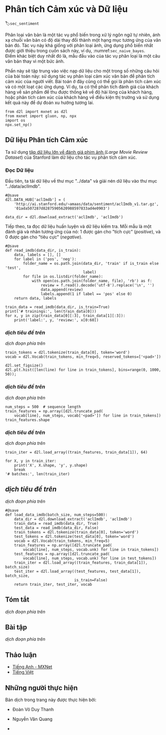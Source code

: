 <!-- ===================== Bắt đầu dịch Phần 1 ==================== -->
<!-- ========================================= REVISE - BẮT ĐẦU =================================== -->

<!--
# Sentiment Analysis and the Dataset
-->

# Phân tích Cảm xúc và Dữ liệu
:label:`sec_sentiment`


<!--
Text classification is a common task in natural language processing, which transforms a sequence of text of indefinite length into a category of text.
It is similar to the image classification, the most frequently used application in this book, e.g., :numref:`sec_naive_bayes`.
The only difference is that, rather than an image, text classification's example is a text sentence.
-->

Phân loại văn bản là một tác vụ phổ biến trong xử lý ngôn ngữ tự nhiên, ánh xạ chuỗi văn bản có độ dài thay đổi thành một hạng mục tương ứng của văn bản đó.
Tác vụ này khá giống với phân loại ảnh, ứng dụng phổ biến nhất được giới thiệu trong cuốn sách này, ví dụ, :numref:`sec_naive_bayes`.  
Điểm khác biệt duy nhất đó là, mẫu đầu vào của tác vụ phân loại là một câu văn bản thay vì một bức ảnh.


<!--
This section will focus on loading data for one of the sub-questions in this field: 
using text sentiment classification to analyze the emotions of the text's author.
This problem is also called sentiment analysis and has a wide range of applications.
For example, we can analyze user reviews of products to obtain user satisfaction statistics, 
or analyze user sentiments about market conditions and use it to predict future trends.
-->

Phần này sẽ tập trung vào việc nạp dữ liệu cho một trong số những câu hỏi của bài toán này:
sử dụng tác vụ phân loại cảm xúc văn bản để phân tích cảm xúc của người viết.
Bài toán ở đây cũng có thể gọi là phân tích cảm xúc và có một loạt các ứng dụng.
Ví dụ, ta có thể phân tích đánh giá của khách hàng về sản phẩm để thu được thống kê về độ hài lòng của khách hàng, hoặc phân tích cảm xúc của khách hàng về điều kiện thị trường và sử dụng kết quả này để dự đoán xu hướng tương lai.


```{.python .input  n=1}
from d2l import mxnet as d2l
from mxnet import gluon, np, npx
import os
npx.set_np()
```


<!--
## The Sentiment Analysis Dataset
-->

## Dữ liệu Phân tích Cảm xúc


<!--
We use Stanford's [Large Movie Review Dataset](https://ai.stanford.edu/~amaas/data/sentiment/) as the dataset for sentiment analysis.
This dataset is divided into two datasets for training and testing purposes, each containing 25,000 movie reviews downloaded from IMDb.
In each dataset, the number of comments labeled as "positive" and "negative" is equal.
-->

Ta sử dụng [tập dữ liệu lớn về đánh giá phim ảnh ](https://ai.stanford.edu/~amaas/data/sentiment/) (_Large Movie Review Dataset_) của Stanford làm dữ liệu cho tác vụ phân tích cảm xúc.


<!--
###  Reading the Dataset
-->

### Đọc Dữ liệu


<!--
We first download this dataset to the "../data" path and extract it to "../data/aclImdb".
-->

Đầu tiên, ta tải dữ liệu về thư mục "../data" và giải nén dữ liệu vào thư mục "../data/aclImdb".


```{.python .input  n=2}
#@save
d2l.DATA_HUB['aclImdb'] = (
    'http://ai.stanford.edu/~amaas/data/sentiment/aclImdb_v1.tar.gz',
    '01ada507287d82875905620988597833ad4e0903')

data_dir = d2l.download_extract('aclImdb', 'aclImdb')
```


<!--
Next, read the training and test datasets. 
Each example is a review and its corresponding label: 1 indicates "positive" and 0 indicates "negative".
-->

Tiếp theo, ta đọc dữ liệu huấn luyện và dữ liệu kiểm tra.
Mỗi mẫu là một đánh giá và nhãn tương ứng của nó: 1 được gán cho "tích cực" (_positive_), và 0 được gán cho "tiêu cực" (_negative_).


```{.python .input  n=3}
#@save
def read_imdb(data_dir, is_train):
    data, labels = [], []
    for label in ('pos', 'neg'):
        folder_name = os.path.join(data_dir, 'train' if is_train else 'test',
                                   label)
        for file in os.listdir(folder_name):
            with open(os.path.join(folder_name, file), 'rb') as f:
                review = f.read().decode('utf-8').replace('\n', '')
                data.append(review)
                labels.append(1 if label == 'pos' else 0)
    return data, labels

train_data = read_imdb(data_dir, is_train=True)
print('# trainings:', len(train_data[0]))
for x, y in zip(train_data[0][:3], train_data[1][:3]):
    print('label:', y, 'review:', x[0:60])
```

<!-- ===================== Kết thúc dịch Phần 1 ===================== -->

<!-- ===================== Bắt đầu dịch Phần 2 ===================== -->

<!--
### Tokenization and Vocabulary
-->

### *dịch tiêu đề trên*


<!--
We use a word as a token, and then create a dictionary based on the training dataset.
-->

*dịch đoạn phía trên*


```{.python .input  n=4}
train_tokens = d2l.tokenize(train_data[0], token='word')
vocab = d2l.Vocab(train_tokens, min_freq=5, reserved_tokens=['<pad>'])

d2l.set_figsize()
d2l.plt.hist([len(line) for line in train_tokens], bins=range(0, 1000, 50));
```


<!--
### Padding to the Same Length
-->

### *dịch tiêu đề trên*


<!--
Because the reviews have different lengths, so they cannot be directly combined into minibatches.
Here we fix the length of each comment to 500 by truncating or adding "&lt;unk&gt;" indices.
-->

*dịch đoạn phía trên*


```{.python .input  n=5}
num_steps = 500  # sequence length
train_features = np.array([d2l.truncate_pad(
    vocab[line], num_steps, vocab['<pad>']) for line in train_tokens])
train_features.shape
```


<!--
### Creating the Data Iterator
-->

### *dịch tiêu đề trên*


<!--
Now, we will create a data iterator.
Each iteration will return a minibatch of data.
-->

*dịch đoạn phía trên*


```{.python .input  n=6}
train_iter = d2l.load_array((train_features, train_data[1]), 64)

for X, y in train_iter:
    print('X', X.shape, 'y', y.shape)
    break
'# batches:', len(train_iter)
```


<!--
## Putting All Things Together
-->

## *dịch tiêu đề trên*


<!--
Last, we will save a function `load_data_imdb` into `d2l`, which returns the vocabulary and data iterators.
-->

*dịch đoạn phía trên*


```{.python .input  n=7}
#@save
def load_data_imdb(batch_size, num_steps=500):
    data_dir = d2l.download_extract('aclImdb', 'aclImdb')
    train_data = read_imdb(data_dir, True)
    test_data = read_imdb(data_dir, False)
    train_tokens = d2l.tokenize(train_data[0], token='word')
    test_tokens = d2l.tokenize(test_data[0], token='word')
    vocab = d2l.Vocab(train_tokens, min_freq=5)
    train_features = np.array([d2l.truncate_pad(
        vocab[line], num_steps, vocab.unk) for line in train_tokens])
    test_features = np.array([d2l.truncate_pad(
        vocab[line], num_steps, vocab.unk) for line in test_tokens])
    train_iter = d2l.load_array((train_features, train_data[1]), batch_size)
    test_iter = d2l.load_array((test_features, test_data[1]), batch_size,
                               is_train=False)
    return train_iter, test_iter, vocab
```

## Tóm tắt

<!--
* Text classification can classify a text sequence into a category.
* To classify a text sentiment, we load an IMDb dataset and tokenize its words. 
Then we pad the text sequence for short reviews and create a data iterator.
-->

*dịch đoạn phía trên*


## Bài tập

<!--
Discover a different natural language dataset (such as [Amazon reviews](https://snap.stanford.edu/data/web-Amazon.html)) 
and build a similar data_loader function as `load_data_imdb`.
-->

*dịch đoạn phía trên*


<!-- ===================== Kết thúc dịch Phần 2 ===================== -->
<!-- ========================================= REVISE - KẾT THÚC ===================================-->


## Thảo luận
* [Tiếng Anh - MXNet](https://discuss.d2l.ai/t/391)
* [Tiếng Việt](https://forum.machinelearningcoban.com/c/d2l)


## Những người thực hiện
Bản dịch trong trang này được thực hiện bởi:
<!--
Tác giả của mỗi Pull Request điền tên mình và tên những người review mà bạn thấy
hữu ích vào từng phần tương ứng. Mỗi dòng một tên, bắt đầu bằng dấu `*`.
Tên đầy đủ của các reviewer có thể được tìm thấy tại https://github.com/aivivn/d2l-vn/blob/master/docs/contributors_info.md
-->

* Đoàn Võ Duy Thanh
<!-- Phần 1 -->
* Nguyễn Văn Quang

<!-- Phần 2 -->
* 
